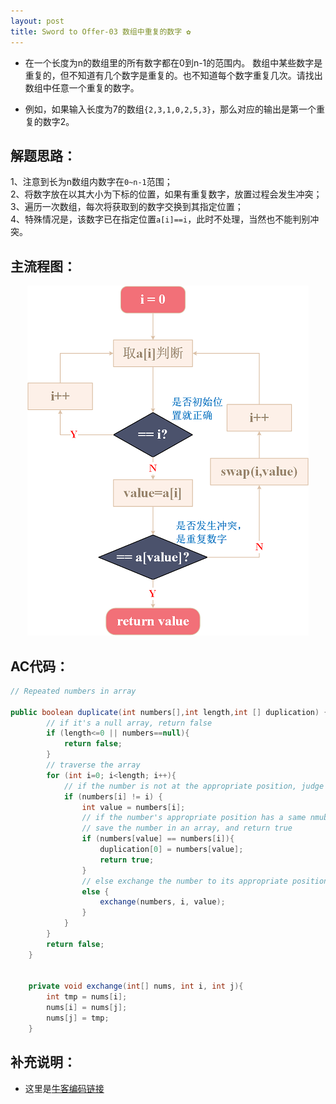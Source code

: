 ```yaml
---
layout: post
title: Sword to Offer-03 数组中重复的数字 ✿
---
```


* 在一个长度为n的数组里的所有数字都在0到n-1的范围内。 数组中某些数字是重复的，但不知道有几个数字是重复的。也不知道每个数字重复几次。请找出数组中任意一个重复的数字。   

* 例如，如果输入长度为7的数组`{2,3,1,0,2,5,3}`，那么对应的输出是第一个重复的数字2。

## 解题思路：

1、注意到长为n数组内数字在`0~n-1`范围；  
2、将数字放在以其大小为下标的位置，如果有重复数字，放置过程会发生冲突；  
3、遍历一次数组，每次将获取到的数字交换到其指定位置；  
4、特殊情况是，该数字已在指定位置`a[i]==i`，此时不处理，当然也不能判别冲突。

## 主流程图：

<center>
    <img alt="An image" src="/assets/img/blog/sword-offer-03.png">
</center>

## AC代码：

```java
// Repeated numbers in array

public boolean duplicate(int numbers[],int length,int [] duplication) {
        // if it's a null array, return false
        if (length<=0 || numbers==null){
            return false;
        }
        // traverse the array
        for (int i=0; i<length; i++){
            // if the number is not at the appropriate position, judge
            if (numbers[i] != i) {
                int value = numbers[i];
                // if the number's appropriate position has a same nmuber
                // save the number in an array, and return true
                if (numbers[value] == numbers[i]){
                    duplication[0] = numbers[value];
                    return true;
                }
                // else exchange the number to its appropriate position
                else {
                    exchange(numbers, i, value);
                }
            }
        }
        return false;
    }
    
    
    private void exchange(int[] nums, int i, int j){
        int tmp = nums[i];
        nums[i] = nums[j];
        nums[j] = tmp;
    }

```
## 补充说明：

* 这里是[牛客编码链接](https://www.nowcoder.com/practice/623a5ac0ea5b4e5f95552655361ae0a8?tpId=13&tqId=11203&rp=4&ru=%2Fta%2Fcoding-interviews&qru=%2Fta%2Fcoding-interviews%2Fquestion-ranking&tPage=3)

